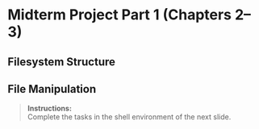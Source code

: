 # Midterm Project Part 1 (Chapters 2–3)

## Filesystem Structure


## File Manipulation


> **Instructions:**  
> Complete the tasks in the shell environment of the next slide.


